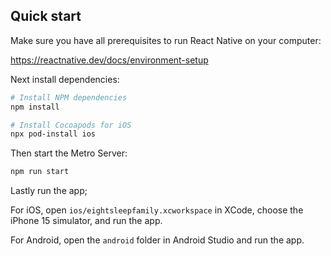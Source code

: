 ## Quick start

Make sure you have all prerequisites to run React Native on your computer:

https://reactnative.dev/docs/environment-setup

Next install dependencies:

```bash
# Install NPM dependencies
npm install

# Install Cocoapods for iOS
npx pod-install ios
```

Then start the Metro Server:

```bash
npm run start
```

Lastly run the app;

For iOS, open `ios/eightsleepfamily.xcworkspace` in XCode, choose the iPhone 15 simulator, and run the app.

For Android, open the `android` folder in Android Studio and run the app.
